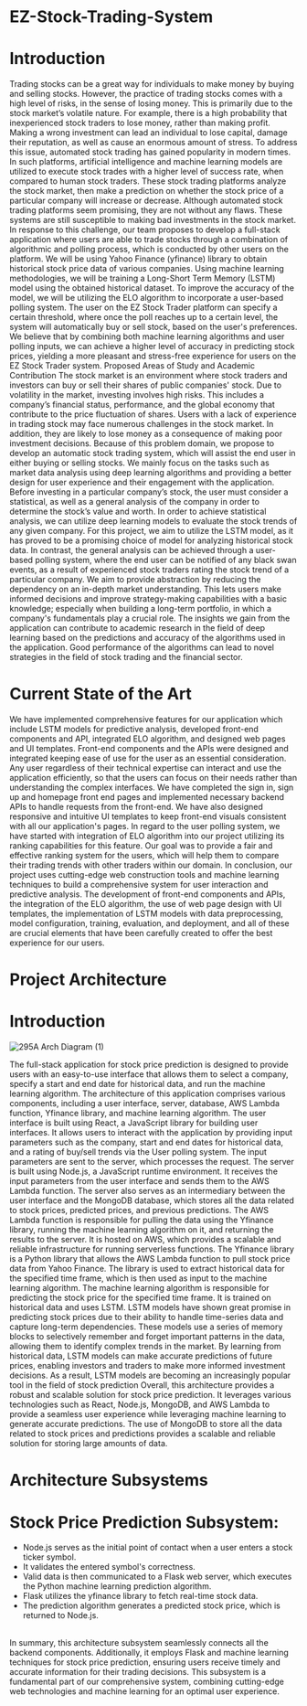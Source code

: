 # EZ-Stock-Trading-System
# Introduction
Trading stocks can be a great way for individuals to make money by buying and selling stocks. However, the practice of trading stocks comes with a high level of risks, in the sense of losing money. This is primarily due to the stock market’s volatile nature. For example, there is a high probability that inexperienced stock traders to lose money, rather than making profit. Making a wrong investment can lead an individual to lose capital, damage their reputation, as well as cause an enormous amount of stress.
To address this issue, automated stock trading has gained popularity in modern times. In such platforms, artificial intelligence and machine learning models are utilized to execute stock trades with a higher level of success rate, when compared to human stock traders. These stock trading platforms analyze the stock market, then make a prediction on whether the stock price of a particular company will increase or decrease.
Although automated stock trading platforms seem promising, they are not without any flaws. These systems are still susceptible to making bad investments in the stock market. In response to this challenge, our team proposes to develop a full-stack application where users are able to trade stocks through a combination of algorithmic and polling process, which is conducted by other users on the platform. We will be using Yahoo Finance (yfinance) library to obtain historical stock price data of various companies. Using machine learning methodologies, we will be training a Long-Short Term Memory (LSTM) model using the obtained historical dataset. To improve the accuracy of the model, we will be utilizing the ELO algorithm to incorporate a user-based polling system.
The user on the EZ Stock Trader platform can specify a certain threshold, where once the poll reaches up to a certain level, the system will automatically buy or sell stock, based on the user's preferences. We believe that by combining both machine learning algorithms and user polling inputs, we can achieve a higher level of accuracy in predicting stock prices, yielding a more pleasant and stress-free experience for users on the EZ Stock Trader system.
Proposed Areas of Study and Academic Contribution
The stock market is an environment where stock traders and investors can buy or sell their shares of public companies' stock. Due to volatility in the market, investing involves high risks. This includes a company’s financial status, performance, and the global economy that contribute to the price fluctuation of shares. Users with a lack of experience in trading stock may face numerous challenges in the stock market. In addition, they are likely to lose money as a consequence of making poor investment decisions.
Because of this problem domain, we propose to develop an automatic stock trading system, which will assist the end user in either buying or selling stocks. We mainly focus on the tasks such as market data analysis using deep learning algorithms and providing a better design for user experience and their engagement with the application. Before investing in a particular company’s stock, the user must consider a statistical, as well as a general analysis of the company in order to determine the stock’s value and worth.
In order to achieve statistical analysis, we can utilize deep learning models to evaluate the stock trends of any given company. For this project, we aim to utilize the LSTM model, as it has proved to be a promising choice of model for analyzing historical stock data. In contrast, the general analysis can be achieved through a user-based polling system, where the end user can be notified of any black swan events, as a result of experienced stock traders rating the stock trend of a particular company. We aim to provide abstraction by reducing the dependency on an in-depth market understanding. This lets users make informed decisions and improve strategy-making capabilities with a basic knowledge; especially when building a long-term portfolio, in which a company's fundamentals play a crucial role.
The insights we gain from the application can contribute to academic research in the field of deep learning based on the predictions and accuracy of the algorithms used in the application. Good performance of the algorithms can lead to novel strategies in the field of stock trading and the financial sector.
# Current State of the Art
We have implemented comprehensive features for our application which include LSTM models for predictive analysis, developed front-end components and API, integrated ELO algorithm, and designed web pages and UI templates.
Front-end components and the APIs were designed and integrated keeping ease of use for the user as an essential consideration. Any user regardless of their technical expertise can interact and use the application efficiently, so that the users can focus on their needs rather than understanding the complex interfaces. We have completed the sign in, sign up and homepage front end pages and implemented necessary backend APIs to handle requests from the front-end. We have also designed responsive and intuitive UI templates to keep front-end visuals consistent with all our application's pages.
In regard to the user polling system, we have started with integration of ELO algorithm into our project utilizing its ranking capabilities for this feature. Our goal was to provide a fair and effective ranking system for the users, which will help them to compare their trading trends with other traders within our domain.
In conclusion, our project uses cutting-edge web construction tools and machine learning techniques to build a comprehensive system for user interaction and predictive analysis. The development of front-end components and APIs, the integration of the ELO algorithm, the use of web page design with UI templates, the implementation of LSTM models with data preprocessing, model configuration, training, evaluation, and deployment, and all of these are crucial elements that have been carefully created to offer the best experience for our users.
# Project Architecture
# Introduction
![295A Arch Diagram (1)](https://github.com/pawankalyanj/EZ-Stock-Trading-System/assets/98665897/1e0321e7-661e-423e-a97f-ed6f072c52a6)

The full-stack application for stock price prediction is designed to provide users with an easy-to-use interface that allows them to select a company, specify a start and end date for historical data, and run the machine learning algorithm. The architecture of this application comprises various components, including a user interface, server, database, AWS Lambda function, Yfinance library, and machine learning algorithm.
The user interface is built using React, a JavaScript library for building user interfaces. It allows users to interact with the application by providing input parameters such as the company, start and end dates for historical data, and a rating of buy/sell trends via the User polling system. The input parameters are sent to the server, which processes the request.
The server is built using Node.js, a JavaScript runtime environment. It receives the input parameters from the user interface and sends them to the AWS Lambda function. The server also serves as an intermediary between the user interface and the MongoDB database, which stores all the data related to stock prices, predicted prices, and previous predictions. The AWS Lambda function is responsible for pulling the data using the Yfinance library, running the machine learning algorithm on it, and returning the results to the server. It is hosted on AWS, which provides a scalable and reliable infrastructure for running serverless functions. The Yfinance library is a Python library that allows the AWS Lambda function to pull stock price data from Yahoo Finance. The library is used to extract historical data for the specified time frame, which is then used as input to the machine learning algorithm.
The machine learning algorithm is responsible for predicting the stock price for the specified time frame. It is trained on historical data and uses LSTM. LSTM models have shown great promise in predicting stock prices due to their ability to handle time-series data and capture long-term dependencies. These models use a series of memory blocks to selectively remember and forget important patterns in the data, allowing them to identify complex trends in the market. By learning from historical data, LSTM models can make accurate predictions of future prices, enabling investors and traders to make more informed investment decisions. As a result, LSTM models are becoming an increasingly popular tool in the field of stock prediction
Overall, this architecture provides a robust and scalable solution for stock price prediction. It leverages various technologies such as React, Node.js, MongoDB, and AWS Lambda to provide a seamless user experience while leveraging machine learning to generate accurate predictions. The use of MongoDB to store all the data related to stock prices and predictions provides a scalable and reliable solution for storing large amounts of data.
# Architecture Subsystems

# Stock Price Prediction Subsystem:
- Node.js serves as the initial point of contact when a user enters a stock ticker symbol.
- It validates the entered symbol's correctness.
- Valid data is then communicated to a Flask web server, which executes the Python machine learning prediction algorithm.
- Flask utilizes the yfinance library to fetch real-time stock data.
- The prediction algorithm generates a predicted stock price, which is returned to Node.js. <br />
<br />
In summary, this architecture subsystem seamlessly connects all the backend components. Additionally, it employs Flask and machine learning techniques for stock price prediction, ensuring users receive timely and accurate information for their trading decisions. This subsystem is a fundamental part of our comprehensive system, combining cutting-edge web technologies and machine learning for an optimal user experience.
